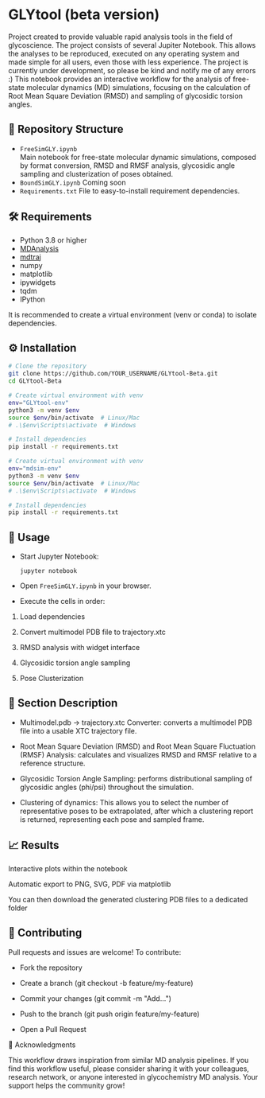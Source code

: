 # GLYtool (beta version)
Project created to provide valuable rapid analysis tools in the field of glycoscience. The project consists of several Jupiter Notebook. This allows the analyses to be reproduced, executed on any operating system and made simple for all users, even those with less experience. The project is currently under development, so please be kind and notify me of any errors :)
This notebook provides an interactive workflow for the analysis of free-state molecular dynamics (MD) simulations, focusing on the calculation of Root Mean Square Deviation (RMSD) and sampling of glycosidic torsion angles.

## 📂 Repository Structure

- `FreeSimGLY.ipynb`  
  Main notebook for free-state molecular dynamic simulations, composed by format conversion, RMSD and RMSF analysis, glycosidic angle sampling and clusterization of poses obtained.
- `BoundSimGLY.ipynb`
  Coming soon
- `Requirements.txt`
  File to easy-to-install requirement dependencies.

## 🛠️ Requirements

- Python 3.8 or higher
- [MDAnalysis](https://www.mdanalysis.org/)
- [mdtraj](https://mdtraj.org/)
- numpy
- matplotlib
- ipywidgets
- tqdm
- IPython

It is recommended to create a virtual environment (venv or conda) to isolate dependencies.

## ⚙️ Installation

```bash
# Clone the repository
git clone https://github.com/YOUR_USERNAME/GLYtool-Beta.git
cd GLYtool-Beta

# Create virtual environment with venv
env="GLYtool-env"
python3 -m venv $env
source $env/bin/activate  # Linux/Mac
# .\$env\Scripts\activate  # Windows

# Install dependencies
pip install -r requirements.txt

# Create virtual environment with venv
env="mdsim-env"
python3 -m venv $env
source $env/bin/activate  # Linux/Mac
# .\$env\Scripts\activate  # Windows

# Install dependencies
pip install -r requirements.txt
```
##  🚀 Usage

-  Start Jupyter Notebook:

    ```jupyter notebook```

-  Open `FreeSimGLY.ipynb` in your browser.

-  Execute the cells in order:

  1. Load dependencies

  2.  Convert multimodel PDB file to trajectory.xtc

  3.  RMSD analysis with widget interface

  4. Glycosidic torsion angle sampling
     
  5. Pose Clusterization 


##  📝 Section Description

-  Multimodel.pdb → trajectory.xtc Converter: converts a multimodel PDB file into a usable XTC trajectory file.

-  Root Mean Square Deviation (RMSD) and Root Mean Square Fluctuation (RMSF) Analysis: calculates and visualizes RMSD and RMSF relative to a reference structure.

-  Glycosidic Torsion Angle Sampling: performs distributional sampling of glycosidic angles (phi/psi) throughout the simulation.

-  Clustering of dynamics: This allows you to select the number of representative poses to be extrapolated, after which a clustering report is returned, representing each pose    and sampled frame.

##  📈 Results

Interactive plots within the notebook

Automatic export to PNG, SVG, PDF via matplotlib

You can then download the generated clustering PDB files to a dedicated folder

##  🤝 Contributing

Pull requests and issues are welcome! To contribute:

-  Fork the repository

-  Create a branch (git checkout -b feature/my-feature)

-  Commit your changes (git commit -m "Add...")

-  Push to the branch (git push origin feature/my-feature)

-  Open a Pull Request

🙏 Acknowledgments

This workflow draws inspiration from similar MD analysis pipelines. If you find this workflow useful, please consider sharing it with your colleagues, research network, or anyone interested in glycochemistry MD analysis. Your support helps the community grow!
